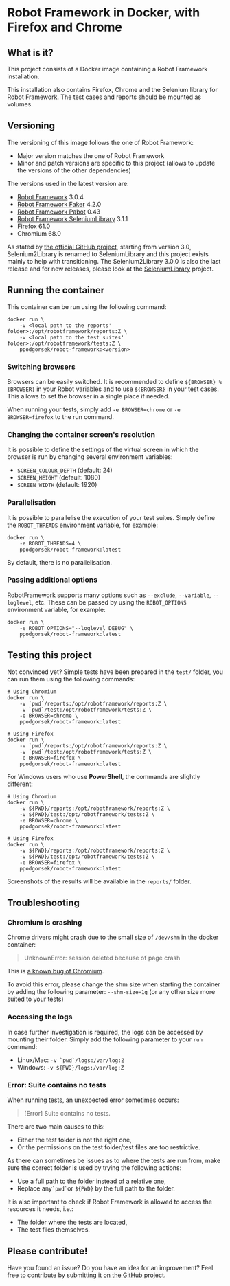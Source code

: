 # Robot Framework in Docker, with Firefox and Chrome

## What is it?

This project consists of a Docker image containing a Robot Framework installation.

This installation also contains Firefox, Chrome and the Selenium library for Robot Framework. The test cases and reports should be mounted as volumes.

## Versioning

The versioning of this image follows the one of Robot Framework:

* Major version matches the one of Robot Framework
* Minor and patch versions are specific to this project (allows to update the versions of the other dependencies)

The versions used in the latest version are:

* [Robot Framework](https://github.com/robotframework/robotframework) 3.0.4
* [Robot Framework Faker](https://github.com/guykisel/robotframework-faker) 4.2.0
* [Robot Framework Pabot](https://github.com/mkorpela/pabot) 0.43
* [Robot Framework SeleniumLibrary](https://github.com/robotframework/SeleniumLibrary) 3.1.1
* Firefox 61.0
* Chromium 68.0

As stated by [the official GitHub project](https://github.com/robotframework/Selenium2Library), starting from version 3.0, Selenium2Library is renamed to SeleniumLibrary and this project exists mainly to help with transitioning. The Selenium2Library 3.0.0 is also the last release and for new releases, please look at the [SeleniumLibrary](https://github.com/robotframework/SeleniumLibrary) project.

## Running the container

This container can be run using the following command:

    docker run \
        -v <local path to the reports' folder>:/opt/robotframework/reports:Z \
        -v <local path to the test suites' folder>:/opt/robotframework/tests:Z \
        ppodgorsek/robot-framework:<version>

### Switching browsers

Browsers can be easily switched. It is recommended to define `${BROWSER} %{BROWSER}` in your Robot variables and to use `${BROWSER}` in your test cases. This allows to set the browser in a single place if needed.

When running your tests, simply add `-e BROWSER=chrome` or `-e BROWSER=firefox` to the run command.

### Changing the container screen's resolution

It is possible to define the settings of the virtual screen in which the browser is run by changing several environment variables:

* `SCREEN_COLOUR_DEPTH` (default: 24)
* `SCREEN_HEIGHT` (default: 1080)
* `SCREEN_WIDTH` (default: 1920)

### Parallelisation

It is possible to parallelise the execution of your test suites. Simply define the `ROBOT_THREADS` environment variable, for example:

    docker run \
        -e ROBOT_THREADS=4 \
        ppodgorsek/robot-framework:latest

By default, there is no parallelisation.

### Passing additional options

RobotFramework supports many options such as `--exclude`, `--variable`, `--loglevel`, etc. These can be passed by using the `ROBOT_OPTIONS` environment variable, for example:

    docker run \
        -e ROBOT_OPTIONS="--loglevel DEBUG" \
        ppodgorsek/robot-framework:latest

## Testing this project

Not convinced yet? Simple tests have been prepared in the `test/` folder, you can run them using the following commands:

    # Using Chromium
    docker run \
        -v `pwd`/reports:/opt/robotframework/reports:Z \
        -v `pwd`/test:/opt/robotframework/tests:Z \
        -e BROWSER=chrome \
        ppodgorsek/robot-framework:latest

    # Using Firefox
    docker run \
        -v `pwd`/reports:/opt/robotframework/reports:Z \
        -v `pwd`/test:/opt/robotframework/tests:Z \
        -e BROWSER=firefox \
        ppodgorsek/robot-framework:latest

For Windows users who use **PowerShell**, the commands are slightly different:

    # Using Chromium
    docker run \
        -v ${PWD}/reports:/opt/robotframework/reports:Z \
        -v ${PWD}/test:/opt/robotframework/tests:Z \
        -e BROWSER=chrome \
        ppodgorsek/robot-framework:latest

    # Using Firefox
    docker run \
        -v ${PWD}/reports:/opt/robotframework/reports:Z \
        -v ${PWD}/test:/opt/robotframework/tests:Z \
        -e BROWSER=firefox \
        ppodgorsek/robot-framework:latest

Screenshots of the results will be available in the `reports/` folder.

## Troubleshooting

### Chromium is crashing

Chrome drivers might crash due to the small size of `/dev/shm` in the docker container:
> UnknownError: session deleted because of page crash

This is [a known bug of Chromium](https://bugs.chromium.org/p/chromium/issues/detail?id=715363).

To avoid this error, please change the shm size when starting the container by adding the following parameter: `--shm-size=1g` (or any other size more suited to your tests)

### Accessing the logs

In case further investigation is required, the logs can be accessed by mounting their folder. Simply add the following parameter to your `run` command:

* Linux/Mac: ``-v `pwd`/logs:/var/log:Z``
* Windows: ``-v ${PWD}/logs:/var/log:Z``

### Error: Suite contains no tests

When running tests, an unexpected error sometimes occurs:

> [Error] Suite contains no tests.

There are two main causes to this:
* Either the test folder is not the right one,
* Or the permissions on the test folder/test files are too restrictive.

As there can sometimes be issues as to where the tests are run from, make sure the correct folder is used by trying the following actions:
* Use a full path to the folder instead of a relative one,
* Replace any`` `pwd` ``or `${PWD}` by the full path to the folder.

It is also important to check if Robot Framework is allowed to access the resources it needs, i.e.:
* The folder where the tests are located,
* The test files themselves.

## Please contribute!

Have you found an issue? Do you have an idea for an improvement? Feel free to contribute by submitting it [on the GitHub project](https://github.com/ppodgorsek/docker-robot-framework/issues).
